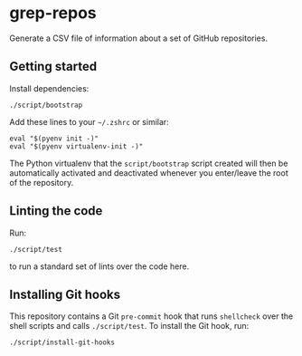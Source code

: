 # grep-repos

Generate a CSV file of information about a set of GitHub repositories.

## Getting started

Install dependencies:

```shell
./script/bootstrap
```

Add these lines to your `~/.zshrc` or similar:

```shell
eval "$(pyenv init -)"
eval "$(pyenv virtualenv-init -)"
```

The Python virtualenv that the `script/bootstrap` script created will then be automatically activated and deactivated whenever you enter/leave the root of the repository.

## Linting the code

Run:

```shell
./script/test
```

to run a standard set of lints over the code here.

## Installing Git hooks

This repository contains a Git `pre-commit` hook that runs `shellcheck` over the shell
scripts and calls `./script/test`. To install the Git hook, run:

```shell
./script/install-git-hooks
```
